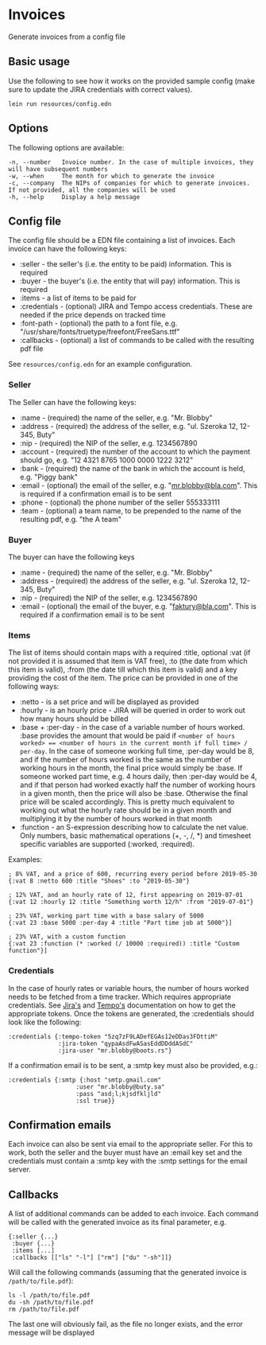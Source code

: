# Invoices

Generate invoices from a config file

## Basic usage

Use the following to see how it works on the provided sample config (make sure to update
the JIRA credentials with correct values).

    lein run resources/config.edn


## Options

The following options are available:

    -n, --number   Invoice number. In the case of multiple invoices, they will have subsequent numbers
    -w, --when     The month for which to generate the invoice
    -c, --company  The NIPs of companies for which to generate invoices. If not provided, all the companies will be used
    -h, --help     Display a help message

## Config file

The config file should be a EDN file containing a list of invoices. Each invoice can have the
following keys:

 * :seller      - the seller's (i.e. the entity to be paid) information. This is required
 * :buyer       - the buyer's (i.e. the entity that will pay) information. This is required
 * :items       - a list of items to be paid for
 * :credentials - (optional) JIRA and Tempo access credentials. These are needed if the price depends on tracked time
 * :font-path   - (optional) the path to a font file, e.g. "/usr/share/fonts/truetype/freefont/FreeSans.ttf"
 * :callbacks   - (optional) a list of commands to be called with the resulting pdf file

See `resources/config.edn` for an example configuration.

 ### Seller

 The Seller can have the following keys:

 * :name    - (required) the name of the seller, e.g. "Mr. Blobby"
 * :address - (required) the address of the seller, e.g. "ul. Szeroka 12, 12-345, Buty"
 * :nip     - (required) the NIP of the seller, e.g. 1234567890
 * :account - (required) the number of the account to which the payment should go, e.g. "12 4321 8765 1000 0000 1222 3212"
 * :bank    - (required) the name of the bank in which the account is held, e.g. "Piggy bank"
 * :email   - (optional) the email of the seller, e.g. "mr.blobby@bla.com". This is required if a confirmation email is to be sent
 * :phone   - (optional) the phone number of the seller 555333111
 * :team    - (optional) a team name, to be prepended to the name of the resulting pdf, e.g. "the A team"


### Buyer

The buyer can have the following keys

 * :name    - (required) the name of the seller, e.g. "Mr. Blobby"
 * :address - (required) the address of the seller, e.g. "ul. Szeroka 12, 12-345, Buty"
 * :nip     - (required) the NIP of the seller, e.g. 1234567890
 * :email   - (optional) the email of the buyer, e.g. "faktury@bla.com". This is required if a confirmation email is to be sent

### Items

The list of items should contain maps with a required :title, optional :vat (if not provided it is assumed that
item is VAT free), :to (the date from which this item is valid), :from (the date till which this item is valid)
and a key providing the cost of the item. The price can be provided in one of the following ways:

 * :netto            - is a set price and will be displayed as provided
 * :hourly           - is an hourly price - JIRA will be queried in order to work out how many hours should be billed
 * :base + :per-day  - in the case of a variable number of hours worked. :base provides the amount that would be paid
                       if `<number of hours worked> == <number of hours in the current month if full time> / per-day`.
                       In the case of someone working full time, :per-day would be 8, and if the number of hours worked
                       is the same as the number of working hours in the month, the final price would simply be :base.
                       If someone worked part time, e.g. 4 hours daily, then :per-day would be 4, and if that person
                       had worked exactly half the number of working hours in a given month, then the price will also
                       be :base. Otherwise the final price will be scaled accordingly. This is pretty much equivalent
                       to working out what the hourly rate should be in a given month and multiplying it by the number
                       of hours worked in that month
 * :function         - an S-expression describing how to calculate the net value. Only numbers, basic mathematical
                       operations (+, -, /, *) and timesheet specific variables are supported (:worked, :required).


Examples:

    ; 8% VAT, and a price of 600, recurring every period before 2019-05-30
    {:vat 8 :netto 600 :title "Shoes" :to "2019-05-30"}

    ; 12% VAT, and an hourly rate of 12, first appearing on 2019-07-01
    {:vat 12 :hourly 12 :title "Something worth 12/h" :from "2019-07-01"}

    ; 23% VAT, working part time with a base salary of 5000
    {:vat 23 :base 5000 :per-day 4 :title "Part time job at 5000"}]

    ; 23% VAT, with a custom function
    {:vat 23 :function (* :worked (/ 10000 :required)) :title "Custom function"}]


### Credentials

In the case of hourly rates or variable hours, the number of hours worked needs to be fetched
from a time tracker. Which requires appropriate credentials. See
[Jira's](https://developer.atlassian.com/cloud/jira/platform/jira-rest-api-basic-authentication/)
and [Tempo's](https://tempo-io.atlassian.net/wiki/spaces/KB/pages/199065601/How+to+use+Tempo+Cloud+REST+APIs)
documentation on how to get the appropriate tokens. Once the tokens are generated, the :credentials
should look like the following:

    :credentials {:tempo-token "5zq7zF9LADefEGAs12eDDas3FDttiM"
                  :jira-token "qypaAsdFwASasEddDDddASdC"
                  :jira-user "mr.blobby@boots.rs"}

If a confirmation email is to be sent, a :smtp key must also be provided, e.g.:


    :credentials {:smtp {:host "smtp.gmail.com"
                       :user "mr.blobby@buty.sa"
                       :pass "asd;l;kjsdfkljld"
                       :ssl true}}

## Confirmation emails

Each invoice can also be sent via email to the appropriate seller. For this to work, both the seller
and the buyer must have an :email key set and the credentials must contain a :smtp key with the
:smtp settings for the email server.


## Callbacks

A list of additional commands can be added to each invoice. Each command will be called with
the generated invoice as its final parameter, e.g.

    {:seller {...}
     :buyer {...}
     :items [...]
     :callbacks [["ls" "-l"] ["rm"] ["du" "-sh"]]}

Will call the following commands (assuming that the generated invoice is `/path/to/file.pdf`):

    ls -l /path/to/file.pdf
    du -sh /path/to/file.pdf
    rm /path/to/file.pdf

The last one will obviously fail, as the file no longer exists, and the error message will be displayed
